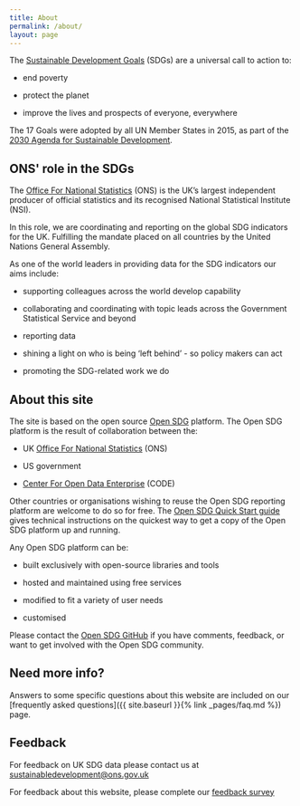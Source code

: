 ```yaml
---
title: About
permalink: /about/
layout: page
---
```

The [Sustainable Development Goals](http://www.un.org/sustainabledevelopment/sustainable-development-goals/) (SDGs) are a universal call to action to:

  * end poverty
  
  * protect the planet
  
  * improve the lives and prospects of everyone, everywhere

The 17 Goals were adopted by all UN Member States in 2015, as part of the [2030 Agenda for Sustainable Development](https://www.un.org/ga/search/view_doc.asp?symbol=A/RES/70/1&Lang=E).

## ONS' role in the SDGs
The [Office For National Statistics](https://www.ons.gov.uk/) (ONS) is the UK’s largest independent producer of official statistics and its recognised National Statistical Institute (NSI).

In this role, we are coordinating and reporting on the global SDG indicators for the UK. Fulfilling the mandate placed on all countries by the United Nations General Assembly.

As one of the world leaders in providing data for the SDG indicators our aims include: 

  * supporting colleagues across the world develop capability
  
  * collaborating and coordinating with topic leads across the Government Statistical Service and beyond
  
  * reporting data
  
  * shining a light on who is being ‘left behind’ - so policy makers can act 
  
  * promoting the SDG-related work we do

## About this site
The site is based on the open source [Open SDG](https://open-sdg.readthedocs.io/en/latest/) platform. The Open SDG platform is the result of collaboration between the:

  * UK [Office For National Statistics](https://www.ons.gov.uk/) (ONS)
  
  * US government
  
  * [Center For Open Data Enterprise](http://opendataenterprise.org/) (CODE)

Other countries or organisations wishing to reuse the Open SDG reporting platform are welcome to do so for free. The [Open SDG Quick Start guide](https://open-sdg.readthedocs.io/en/latest/quick-start/) gives technical instructions on the quickest way to get a copy of the Open SDG platform up and running.

Any Open SDG platform can be:

  * built exclusively with open-source libraries and tools
  
  * hosted and maintained using free services
  
  * modified to fit a variety of user needs
  
  * customised

Please contact the [Open SDG GitHub](https://github.com/open-sdg/open-sdg) if you have comments, feedback, or want to get involved with the Open SDG community.

## Need more info?
Answers to some specific questions about this website are included on our [frequently asked questions]({{ site.baseurl }}{% link _pages/faq.md %}) page.

## Feedback
For feedback on UK SDG data please contact us at <sustainabledevelopment@ons.gov.uk>

For feedback about this website, please complete our [feedback survey](https://www.surveymonkey.co.uk/r/SDGfeedback)
